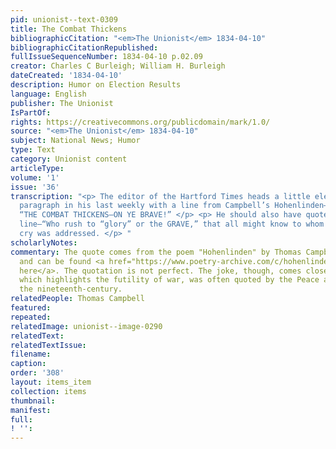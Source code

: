 ```yaml
---
pid: unionist--text-0309
title: The Combat Thickens
bibliographicCitation: "<em>The Unionist</em> 1834-04-10"
bibliographicCitationRepublished: 
fullIssueSequenceNumber: 1834-04-10 p.02.09
creator: Charles C Burleigh; William H. Burleigh
dateCreated: '1834-04-10'
description: Humor on Election Results
language: English
publisher: The Unionist
IsPartOf: 
rights: https://creativecommons.org/publicdomain/mark/1.0/
source: "<em>The Unionist</em> 1834-04-10"
subject: National News; Humor
type: Text
category: Unionist content
articleType: 
volume: '1'
issue: '36'
transcription: "<p> The editor of the Hartford Times heads a little electioneering
  paragraph in his last weekly with a line from Campbell’s Hohenlinden— </p> <p> &nbsp;&nbsp;&nbsp;&nbsp;&nbsp;&nbsp;&nbsp;&nbsp;&nbsp;&nbsp;&nbsp;
  “THE COMBAT THICKENS—ON YE BRAVE!” </p> <p> He should also have quoted the next
  line—“Who rush to “glory” or the GRAVE,” that all might know to whom the battle
  cry was addressed. </p> "
scholarlyNotes: 
commentary: The quote comes from the poem "Hohenlinden" by Thomas Campbell (1777-1844),
  and can be found <a href="https://www.poetry-archive.com/c/hohenlinden.html">online
  here</a>. The quotation is not perfect. The joke, though, comes close. This poem,
  which highlights the futility of war, was often quoted by the Peace activists of
  the nineteenth-century.
relatedPeople: Thomas Campbell
featured: 
repeated: 
relatedImage: unionist--image-0290
relatedText: 
relatedTextIssue: 
filename: 
caption: 
order: '308'
layout: items_item
collection: items
thumbnail: 
manifest: 
full: 
! '': 
---
```


